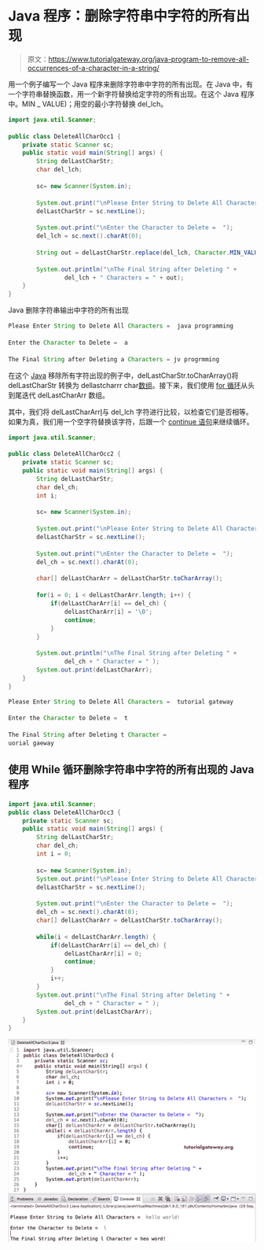 # Java 程序：删除字符串中字符的所有出现

> 原文：<https://www.tutorialgateway.org/java-program-to-remove-all-occurrences-of-a-character-in-a-string/>

用一个例子编写一个 Java 程序来删除字符串中字符的所有出现。在 Java 中，有一个字符串替换函数，用一个新字符替换给定字符的所有出现。在这个 Java 程序中。MIN _ VALUE)；用空的最小字符替换 del_lch。

```java
import java.util.Scanner;

public class DeleteAllCharOcc1 {
	private static Scanner sc;
	public static void main(String[] args) {
		String delLastCharStr;
		char del_lch;

		sc= new Scanner(System.in);

		System.out.print("\nPlease Enter String to Delete All Characters =  ");
		delLastCharStr = sc.nextLine();

		System.out.print("\nEnter the Character to Delete =  ");
		del_lch = sc.next().charAt(0);

		String out = delLastCharStr.replace(del_lch, Character.MIN_VALUE); 

		System.out.println("\nThe Final String after Deleting " + 
				del_lch + " Characters = " + out);
	}
}
```

Java 删除字符串输出中字符的所有出现

```java
Please Enter String to Delete All Characters =  java programming

Enter the Character to Delete =  a

The Final String after Deleting a Characters = jv progrmming
```

在这个 [Java](https://www.tutorialgateway.org/learn-java-programs/) 移除所有字符出现的例子中，delLastCharStr.toCharArray()将 delLastCharStr 转换为 dellastcharrr char[数组](https://www.tutorialgateway.org/java-array/)。接下来，我们使用 [for 循环](https://www.tutorialgateway.org/java-for-loop/)从头到尾迭代 delLastCharArr 数组。

其中，我们将 delLastCharArr[I](每个字符)与 del_lch 字符进行比较，以检查它们是否相等。如果为真，我们用一个空字符替换该字符，后跟一个 [continue 语句](https://www.tutorialgateway.org/java-continue-statement/)来继续循环。

```java
import java.util.Scanner;

public class DeleteAllCharOcc2 {
	private static Scanner sc;
	public static void main(String[] args) {
		String delLastCharStr;
		char del_ch;
		int i; 

		sc= new Scanner(System.in);

		System.out.print("\nPlease Enter String to Delete All Characters =  ");
		delLastCharStr = sc.nextLine();

		System.out.print("\nEnter the Character to Delete =  ");
		del_ch = sc.next().charAt(0);

		char[] delLastCharArr = delLastCharStr.toCharArray();

		for(i = 0; i < delLastCharArr.length; i++) {
			if(delLastCharArr[i] == del_ch) {
				delLastCharArr[i] = '\0';
				continue;
			}
		}

		System.out.println("\nThe Final String after Deleting " + 
				del_ch + " Character = " );
		System.out.print(delLastCharArr);
	}
}
```

```java
Please Enter String to Delete All Characters =  tutorial gateway

Enter the Character to Delete =  t

The Final String after Deleting t Character = 
uorial gaeway
```

## 使用 While 循环删除字符串中字符的所有出现的 Java 程序

```java
import java.util.Scanner;
public class DeleteAllCharOcc3 {
	private static Scanner sc;
	public static void main(String[] args) {
		String delLastCharStr;
		char del_ch;
		int i = 0; 

		sc= new Scanner(System.in);
		System.out.print("\nPlease Enter String to Delete All Characters =  ");
		delLastCharStr = sc.nextLine();

		System.out.print("\nEnter the Character to Delete =  ");
		del_ch = sc.next().charAt(0);		
		char[] delLastCharArr = delLastCharStr.toCharArray();

		while(i < delLastCharArr.length) {
			if(delLastCharArr[i] == del_ch) {
				delLastCharArr[i] = 0;
				continue;
			}
			i++;
		}
		System.out.print("\nThe Final String after Deleting " + 
				del_ch + " Character = " );
		System.out.print(delLastCharArr);
	}
}
```

![Java Program to delete All Occurrences of a Character in a String 3](img/0e901f3851c6c3ed098fbdf2dca9136f.png)